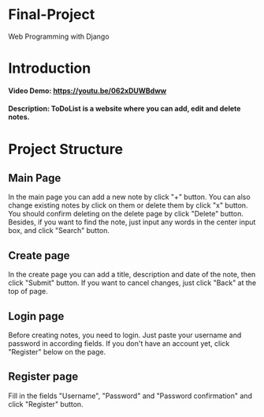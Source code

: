 # Final-Project
Web Programming with Django

# Introduction
#### Video Demo:  <https://youtu.be/062xDUWBdww>
#### Description: ToDoList is a website where you can add, edit and delete notes.

# Project Structure

## Main Page
In the main page you can add a new note by click "+" button. You can also change existing notes by click on them or delete them by click "x" button. You should confirm deleting on the delete page by click "Delete" button. Besides, if you want to find the note, just input any words in the center input box, and click "Search" button. 

## Create page
In the create page you can add a title, description and date of the note, then click "Submit" button. If you want to cancel changes, just click "Back" at the top of page.

## Login page
Before creating notes, you need to login. Just paste your username and password in according fields. If you don't have an account yet, click "Register" below on the page.

## Register page
Fill in the fields "Username", "Password" and "Password confirmation" and click "Register" button.


